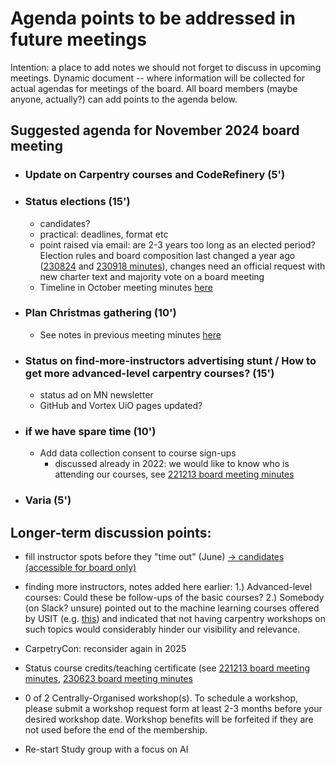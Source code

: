 # Agenda points to be addressed in future meetings
Intention: a place to add notes we should not forget to discuss in upcoming meetings. Dynamic document -- where information will be collected for actual agendas for meetings of the board.
All board members (maybe anyone, actually?) can add points to the agenda below. 

## Suggested agenda for November 2024 board meeting 

- ### Update on Carpentry courses and CodeRefinery (5')

- ### Status elections (15')
    - candidates?
    - practical: deadlines, format etc
    - point raised via email: are 2-3 years too long as an elected period? 
      Election rules and board composition last changed a year ago ([230824](https://github.com/uio-carpentry/organisational/blob/master/meetings/230824_board_meeting.md) and [230918 minutes](https://github.com/uio-carpentry/organisational/blob/master/meetings/230918_board-meeting.md)), changes need an official request with new charter text and majority vote on a board meeting
    - Timeline in October meeting minutes [here](https://github.com/uio-carpentry/organisational/blob/master/meetings/241011_board-meeting.md)

- ### Plan Christmas gathering (10')
    - See notes in previous meeting minutes [here](https://github.com/uio-carpentry/organisational/blob/master/meetings/241011_board-meeting.md)

- ### Status on find-more-instructors advertising stunt / How to get more advanced-level carpentry courses? (15')
    - status ad on MN newsletter
    - GitHub and Vortex UiO pages updated?

- ### if we have spare time (10')
  - Add data collection consent to course sign-ups
    - discussed already in 2022: we would like to know who is attending our courses, see [221213 board meeting minutes](https://github.com/uio-carpentry/organisational/blob/master/meetings/221213_board_meeting.md)

- ### Varia (5')
  

## Longer-term discussion points:
- fill instructor spots before they "time out" (June) [-> candidates (accessible for board only)](https://docs.google.com/spreadsheets/d/1-ZWKY2Q2gTa3kRfcuniMMdaFyp6VrOz913eqCXDUCq8/edit?gid=1795017706#gid=1795017706)
- finding more instructors, notes added here earlier:
        1.) Advanced-level courses: Could these be follow-ups of the basic courses?
        2.) Somebody (on Slack? unsure) pointed out to the machine learning courses offered by USIT (e.g. [this](https://www.uio.no/tjenester/it/kurs/alle/dht/ml-python/events/2024-05-ml-python-intro.html)) and indicated that not having carpentry workshops on such topics would considerably hinder our visibility and relevance.

- CarpetryCon: reconsider again in 2025
- Status course credits/teaching certificate (see [221213 board meeting minutes](https://github.com/uio-carpentry/organisational/blob/master/meetings/221213_board_meeting.md), [230623 board meeting minutes](https://github.com/uio-carpentry/organisational/blob/master/meetings/230623_board_meeting.md)
- 0 of 2 Centrally-Organised workshop(s). To schedule a workshop, please submit a workshop request form at least 2-3 months before your desired workshop date. Workshop benefits will be forfeited if they are not used before the end of the membership.
- Re-start Study group with a focus on AI  

